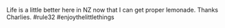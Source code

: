 <!--
id: 282299506
link: http://kevinisom.info/post/282299506/life-is-a-little-better-here-in-nz-now-that-i-can
slug: life-is-a-little-better-here-in-nz-now-that-i-can
date: Mon Dec 14 2009 12:23:05 GMT+1300 (NZDT)
raw: {"blog_name":"kevinisom","id":282299506,"post_url":"http://kevinisom.info/post/282299506/life-is-a-little-better-here-in-nz-now-that-i-can","slug":"life-is-a-little-better-here-in-nz-now-that-i-can","type":"text","date":"2009-12-13 23:23:05 GMT","timestamp":1260746585,"state":"published","format":"html","reblog_key":"OKTuIVZP","tags":[],"short_url":"http://tmblr.co/Zw68YyGquno","highlighted":[],"feed_item":"http://twitter.com/kev_nz/statuses/6641095054","from_feed_id":"650289","note_count":0,"title":null,"body":"<p>Life is a little better here in NZ now that I can get proper lemonade. Thanks Charlies. #rule32 #enjoythelittlethings</p>"}
publish: 2009-12-014
tags: 
title: null
-->


Life is a little better here in NZ now that I can get proper lemonade.
Thanks Charlies. \#rule32 \#enjoythelittlethings


